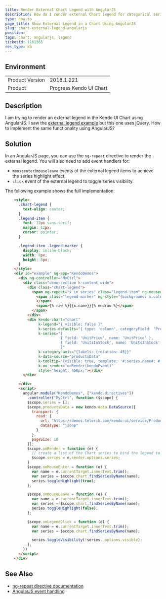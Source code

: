 ```yaml
---
title: Render External Chart Legend with AngularJS
description: How do I render external Chart legend for categorical series in with AngularJS?
type: how-to
page_title: Show External Legend in a Chart Using AngularJS
slug: chart-external-legend-angularjs
position: 
tags: chart, angularjs, legend
ticketid: 1161365
res_type: kb
---
```


## Environment
<table>
	<tr>
		<td>Product Version</td>
		<td>2018.1.221</td>
	</tr>
	<tr>
		<td>Product</td>
		<td>Progress Kendo UI Chart</td>
	</tr>
</table>


## Description
I am trying to render an external legend in the Kendo UI Chart using AngularJS. I saw the [external legend example](https://docs.telerik.com/kendo-ui/controls/charts/how-to/appearance/external-legend)  but this one uses jQuery. How to implement the same functionality using AngularJS?

## Solution
In an AngularJS page, you can use the `ng-repeat` directive to render the external legend. You will also need to add event handlers for:

* `mouseenter`/`mouseleave` events of the external legend items to achieve the series highlight effect.
* `click` event of the external legend to toggle series visibility.

The following example shows the full implementation:

```html
    <style>
      .chart-legend {
        text-align: center;
      }
      .legend-item {
        font: 12px sans-serif;
        margin: 12px;
        cursor: pointer;
      }

      .legend-item .legend-marker {
        display: inline-block;
        width: 8px;
        height: 8px;
      }
    </style>
    <div id="example" ng-app="KendoDemos">
      <div ng-controller="MyCtrl">
        <div class="demo-section k-content wide">
          <div class="chart-legend">
            <span ng-repeat="x in series" class="legend-item" ng-mouseenter="onMouseEnter($event)" ng-mouseleave="onMouseLeave($event)" ng-click="onLegendClick($event)">
              <span class="legend-marker" ng-style="{background: x.color}">
              </span>
              <span>{% raw %}{{x.name}}{% endraw %}</span>
            </span>
          </div>
          <div kendo-chart="chart"
               k-legend="{ visible: false }"
               k-series-defaults="{ type: 'column', categoryField: 'ProductName' }"
               k-series="[
                         { field: 'UnitPrice', name: 'UnitPrice' },
                         { field: 'UnitsInStock', name: 'UnitsInStock' }
                         ]"
               k-category-axis="{labels: {rotation: 45}}"
               k-data-source="productsData"
               k-tooltip="{visible: true, template: '#:series.name#: #:value#'}"
               k-on-render="onRender(kendoEvent)"
               style="height: 450px;"></div>
        </div>

      </div>
      <script>
        angular.module("KendoDemos", ["kendo.directives"])
          .controller("MyCtrl", function ($scope) {
          $scope.series = [];
          $scope.productsData = new kendo.data.DataSource({
            transport: {
              read: {
                url: "https://demos.telerik.com/kendo-ui/service/Products",
                dataType: "jsonp"
              }
            },
            pageSize: 10
          });
          $scope.onRender = function (e) {
            // create a list of the Chart series to bind the legend to
            $scope.series = e.sender.options.series;
          }
          $scope.onMouseEnter = function (e) {
            var name = e.currentTarget.innerText.trim();
            var series = $scope.chart.findSeriesByName(name);
            series.toggleHighlight(true);
          };

          $scope.onMouseLeave = function (e) {
            var name = e.currentTarget.innerText.trim();
            var series = $scope.chart.findSeriesByName(name);
            series.toggleHighlight(false);
          };

          $scope.onLegendClick = function (e) {
            var name = e.currentTarget.innerText.trim();
            var series = $scope.chart.findSeriesByName(name);

            series.toggleVisibility(!series._options.visible);
          };
        })
      </script>
    </div>
```

## See Also

* [ng-repeat directive documentation](https://docs.angularjs.org/api/ng/directive/ngRepeat)
* [AngularJS event handling](https://www.w3schools.com/angular/angular_events.asp)